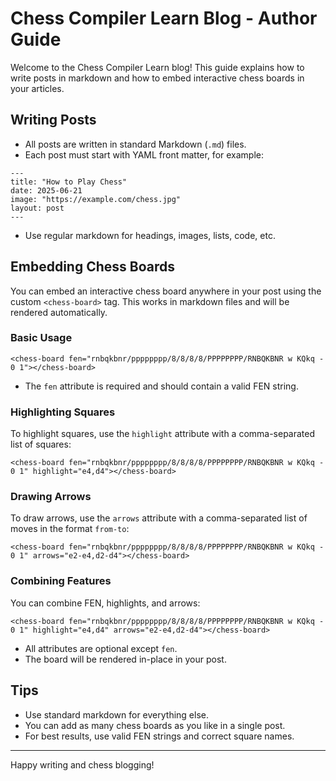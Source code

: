# Chess Compiler Learn Blog - Author Guide

Welcome to the Chess Compiler Learn blog! This guide explains how to write posts in markdown and how to embed interactive chess boards in your articles.

## Writing Posts

- All posts are written in standard Markdown (`.md`) files.
- Each post must start with YAML front matter, for example:

```
---
title: "How to Play Chess"
date: 2025-06-21
image: "https://example.com/chess.jpg"
layout: post
---
```

- Use regular markdown for headings, images, lists, code, etc.

## Embedding Chess Boards

You can embed an interactive chess board anywhere in your post using the custom `<chess-board>` tag. This works in markdown files and will be rendered automatically.

### Basic Usage

```
<chess-board fen="rnbqkbnr/pppppppp/8/8/8/8/PPPPPPPP/RNBQKBNR w KQkq - 0 1"></chess-board>
```

- The `fen` attribute is required and should contain a valid FEN string.

### Highlighting Squares

To highlight squares, use the `highlight` attribute with a comma-separated list of squares:

```
<chess-board fen="rnbqkbnr/pppppppp/8/8/8/8/PPPPPPPP/RNBQKBNR w KQkq - 0 1" highlight="e4,d4"></chess-board>
```

### Drawing Arrows

To draw arrows, use the `arrows` attribute with a comma-separated list of moves in the format `from-to`:

```
<chess-board fen="rnbqkbnr/pppppppp/8/8/8/8/PPPPPPPP/RNBQKBNR w KQkq - 0 1" arrows="e2-e4,d2-d4"></chess-board>
```

### Combining Features

You can combine FEN, highlights, and arrows:

```
<chess-board fen="rnbqkbnr/pppppppp/8/8/8/8/PPPPPPPP/RNBQKBNR w KQkq - 0 1" highlight="e4,d4" arrows="e2-e4,d2-d4"></chess-board>
```

- All attributes are optional except `fen`.
- The board will be rendered in-place in your post.

## Tips

- Use standard markdown for everything else.
- You can add as many chess boards as you like in a single post.
- For best results, use valid FEN strings and correct square names.

---

Happy writing and chess blogging!
